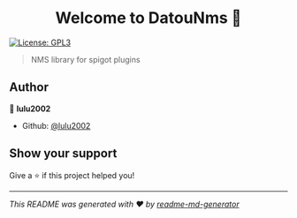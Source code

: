 <h1 align="center">Welcome to DatouNms 👋</h1>
<p>
  <a href="#" target="_blank">
    <img alt="License: GPL3" src="https://img.shields.io/badge/License-GPL3-yellow.svg" />
  </a>
</p>

> NMS library for spigot plugins

## Author

👤 **lulu2002**

* Github: [@lulu2002](https://github.com/lulu2002)

## Show your support

Give a ⭐️ if this project helped you!

***
_This README was generated with ❤️ by [readme-md-generator](https://github.com/kefranabg/readme-md-generator)_

